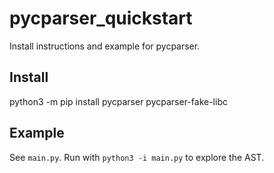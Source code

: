 # pycparser_quickstart

Install instructions and example for pycparser.

## Install

python3 -m pip install pycparser pycparser-fake-libc

## Example

See `main.py`. Run with `python3 -i main.py` to explore the AST.

